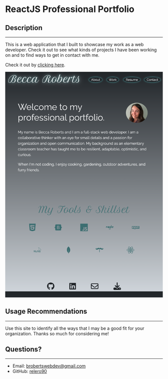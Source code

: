 # ReactJS Professional Portfolio

## Description

---

This is a web application that I built to showcase my work as a web developer. Check it out to see what kinds of projects I have been working on and to find ways to get in contact with me.

Check it out by [clicking here](https://relero90.github.io/).

!["A screenshot of the working application showing an about section, work section, resume section, and contact section."](./portfolio-screenshot.png)

## Usage Recommendations

---

Use this site to identify all the ways that I may be a good fit for your organization. Thanks so much for considering me!

## Questions?

---

- Email: [brobertswebdev@gmail.com](brobertswebdev@gmail.com)
- GitHub: [relero90](https://github.com/relero90)
